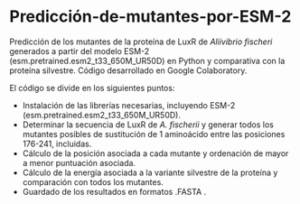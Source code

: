 # Predicción-de-mutantes-por-ESM-2
Predicción de los mutantes de la proteína de LuxR de _Aliivibrio fischeri_ generados a partir del modelo ESM-2 (esm.pretrained.esm2_t33_650M_UR50D) en Python y comparativa con la proteína silvestre. Código desarrollado en Google Colaboratory.

El código se divide en los siguientes puntos:

- Instalación de las librerías necesarias, incluyendo ESM-2 (esm.pretrained.esm2_t33_650M_UR50D).
- Determinar la secuencia de LuxR de _A. fischerii_ y generar todos los mutantes posibles de sustitución de 1 aminoácido entre las posiciones 176-241, incluidas.
- Cálculo de la posición asociada a cada mutante y ordenación de mayor a menor puntuación asociada.
- Cálculo de la energía asociada a la variante silvestre de la proteína y comparación con todos los mutantes.
- Guardado de los resultados en formatos .FASTA .
